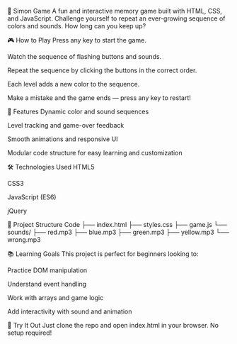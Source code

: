 🧠 Simon Game
A fun and interactive memory game built with HTML, CSS, and JavaScript. Challenge yourself to repeat an ever-growing sequence of colors and sounds. How long can you keep up?

🎮 How to Play
Press any key to start the game.

Watch the sequence of flashing buttons and sounds.

Repeat the sequence by clicking the buttons in the correct order.

Each level adds a new color to the sequence.

Make a mistake and the game ends — press any key to restart!

🚀 Features
Dynamic color and sound sequences

Level tracking and game-over feedback

Smooth animations and responsive UI

Modular code structure for easy learning and customization

🛠️ Technologies Used
HTML5

CSS3

JavaScript (ES6)

jQuery

📁 Project Structure
Code
├── index.html
├── styles.css
├── game.js
└── sounds/
    ├── red.mp3
    ├── blue.mp3
    ├── green.mp3
    ├── yellow.mp3
    └── wrong.mp3

📚 Learning Goals
This project is perfect for beginners looking to:

Practice DOM manipulation

Understand event handling

Work with arrays and game logic

Add interactivity with sound and animation

🧪 Try It Out
Just clone the repo and open index.html in your browser. No setup required!
